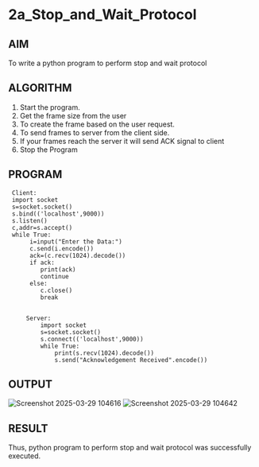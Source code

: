# 2a_Stop_and_Wait_Protocol
## AIM 
To write a python program to perform stop and wait protocol
## ALGORITHM
1. Start the program.
2. Get the frame size from the user
3. To create the frame based on the user request.
4. To send frames to server from the client side.
5. If your frames reach the server it will send ACK signal to client
6. Stop the Program
## PROGRAM
     Client:
     import socket
     s=socket.socket()
     s.bind(('localhost',9000))
     s.listen()
     c,addr=s.accept()
     while True:
          i=input("Enter the Data:")
          c.send(i.encode())
          ack=(c.recv(1024).decode())
          if ack:
             print(ack)
             continue
          else:
             c.close()
             break    

             
         Server:
             import socket
             s=socket.socket()
             s.connect(('localhost',9000))
             while True:
                 print(s.recv(1024).decode())
                 s.send("Acknowledgement Received".encode())
    




## OUTPUT
![Screenshot 2025-03-29 104616](https://github.com/user-attachments/assets/5396dfbe-2f25-4965-906f-d2746602b251)
![Screenshot 2025-03-29 104642](https://github.com/user-attachments/assets/84fb4914-5afa-4b3f-8098-b1bda3403f8e)

## RESULT
Thus, python program to perform stop and wait protocol was successfully executed.

